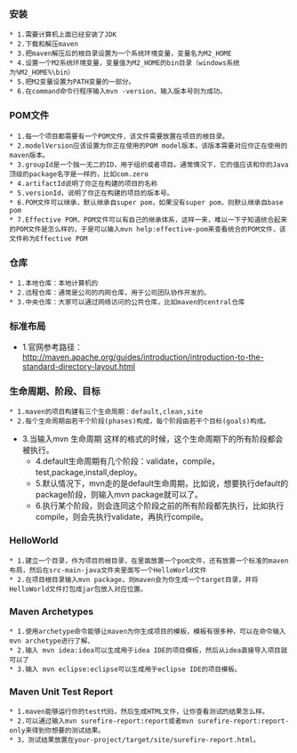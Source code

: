 ### 安装
	* 1.需要计算机上面已经安装了JDK
	* 2.下载和解压maven
	* 3.把maven解压后的根目录设置为一个系统环境变量，变量名为M2_HOME
	* 4.设置一个M2系统环境变量，变量值为M2_HOME的bin目录（windows系统为%M2_HOME%\bin）
	* 5.把M2变量设置为PATH变量的一部分。
	* 6.在command命令行程序输入mvn -version，输入版本号则为成功。
### POM文件
	* 1.每一个项目都需要有一个POM文件，该文件需要放置在项目的根目录。
	* 2.modelVersion应该设置为你正在使用的POM model版本，该版本需要对应你正在使用的maven版本。
	* 3.groupId是一个独一无二的ID，用于组织或者项目。通常情况下，它的值应该和你的Java顶级的package名字是一样的，比如com.zero
	* 4.artifactId说明了你正在构建的项目的名称
	* 5.versionId，说明了你正在构建的项目的版本号。
	* 6.POM文件可以继承，默认继承自super pom，如果没有super pom，则默认继承自base pom
	* 7.Effective POM，POM文件可以有自己的继承体系，这样一来，难以一下子知道统合起来的POM文件是怎么样的，于是可以输入mvn help:effective-pom来查看统合的POM文件，该文件称为Effective POM
### 仓库
	* 1.本地仓库：本地计算机的
	* 2.远程仓库：通常是公司的内网仓库，用于公司团队协作开发的。
	* 3.中央仓库：大家可以通过网络访问的公共仓库，比如maven的central仓库
### 标准布局
  * 1.官网参考路径：http://maven.apache.org/guides/introduction/introduction-to-the-standard-directory-layout.html
### 生命周期、阶段、目标
	* 1.maven的项目构建有三个生命周期：default,clean,site
	* 2.每个生命周期由若干个阶段(phases)构成，每个阶段由若干个目标(goals)构成。
  * 3.当输入mvn 生命周期 这样的格式的时候，这个生命周期下的所有阶段都会被执行。
	* 4.default生命周期有几个阶段：validate，compile，test,package,install,deploy。
	* 5.默认情况下，mvn走的是default生命周期，比如说，想要执行default的package阶段，则输入mvn package就可以了。
	* 6.执行某个阶段，则会连同这个阶段之前的所有阶段都先执行，比如执行compile，则会先执行validate，再执行compile。
### HelloWorld
	* 1.建立一个目录，作为项目的根目录，在里面放置一个pom文件，还有放置一个标准的maven布局，然后在src-main-java文件夹里面写一个HelloWorld文件
	* 2.在项目根目录输入mvn package，则maven会为你生成一个target目录，并将HelloWorld文件打包成jar包放入对应位置。
###	Maven Archetypes
	* 1.使用archetype命令能够让maven为你生成项目的模板，模板有很多种，可以在命令输入mvn archetype进行了解、
	* 2.输入 mvn idea:idea可以生成用于idea IDE的项目模板，然后从idea直接导入项目就可以了
	* 3.输入 mvn eclipse:eclipse可以生成用于eclipse IDE的项目模板。
### Maven Unit Test Report
	* 1.maven能够运行你的test代码，然后生成HTML文件，让你查看测试的结果怎么样。
	* 2.可以通过输入mvn surefire-report:report或者mvn surefire-report:report-only来得到你想要的测试结果。
	* 3，测试结果放置在your-project/target/site/surefire-report.html。
